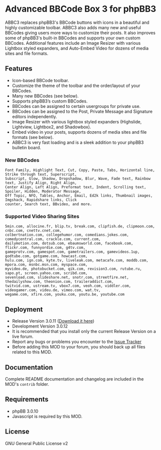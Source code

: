 Advanced BBCode Box 3 for phpBB3
=================================

ABBC3 replaces phpBB3's BBCode buttons with icons in a beautiful and highly customizable toolbar. ABBC3 also adds many new and useful BBCodes giving users more ways to customize their posts. It also improves some of phpBB3's built-in BBCodes and supports your own custom BBCodes. Additional features include an Image Resizer with various Lightbox styled expanders, and Auto-Embed Video for dozens of media sites and file formats.


Features
--------

* Icon-based BBCode toolbar.
* Customize the theme of the toolbar and the order/layout of your BBCodes.
* Many new BBCodes (see below).
* Supports phpBB3’s custom BBCodes.
* BBCodes can be assigned to certain usergroups for private use.
* BBCodes can be assigned to the Post, Private Message and Signature editors independently.
* Image Resizer with various lightbox styled expanders (Highslide, Lightview, Lightbox2, and Shadowbox).
* Embed video in your posts, supports dozens of media sites and file formats (see below).
* ABBC3 is very fast loading and is a sleek addition to your phpBB3 bulletin board.


### New BBCodes

	Font Family, Highlight Text, Cut, Copy, Paste, Tabs, Horizontal line, Strike through text, Superscript,
	Subscript, Glow, Shadow, Dropshadow, Blur, Wave, Fade text, Rainbow text, Justify Align, Right Align,
	Center Align, Left Align, Preformat text, Indent, Scrolling text, Spoiler, Hidden, Moderator Message,
	Off Topic, NFO, Tables, Anchor, Email, Ed2k links, Thumbnail images, Imgshack, Rapidshare links, Click
	counter, Search text, BBvideo, and more.
 
### Supported Video Sharing Sites

	5min.com, allocine.fr, blip.tv, break.com, clipfish.de, clipmoon.com, cnbc.com, cnettv.cnet.com,
	colbertnation.com, collegehumor.com, comedians.jokes.com, comedycentral.com, crackle.com, current.com,
	dailymotion.com, dotsub.com, ebaumsworld.com, facebook.com, flickr.com, funnyordie.com, g4tv.com,
	gameprotv.com, gamespot.com, gametrailers.com, gamevideos.1up, godtube.com, gotgame.com, howcast.com,
	hulu.com, ign.com, kyte.tv, liveleak.com, metacafe.com, moddb.com, mpora.com, msnbc.msn.com, myspace.com,
	myvideo.de, photobucket.com, qik.com, revision3.com, rutube.ru, sapo.pt, screen.yahoo.com, scribd.com,
	sevenload.com, slideshare.net, snotr.com, streetfire.net, thedailyshow.com, theonion.com, traileraddict.com,
	twitvid.com, ustream.tv, vbox7.com, veoh.com, viddler.com, videogamer.com, videu.de, vimeo.com, wat.tv,
	wegame.com, xfire.com, youku.com, youtu.be, youtube.com


Deployment
----------

* Release Version 3.0.11 ([Download it here](http://www.phpbb.com/customise/db/mod/advanced_bbcode_box_3/)) 
* Development Version 3.0.12
* It is recommended that you install only the current Release Version on a live forum.
* Report any bugs or problems you encounter to the [Issue Tracker](http://github.com/VSEphpbb/Advanced-BBCode-Box-3/issues)
* Before adding this MOD to your forum, you should back up all files related to this MOD.


Documentation
-------------

Complete README documentation and changelog are included in the MOD's `contrib` folder.


Requirements
------------

* phpBB 3.0.10
* Javascript is required by this MOD.

License
-------

GNU General Public License v2
